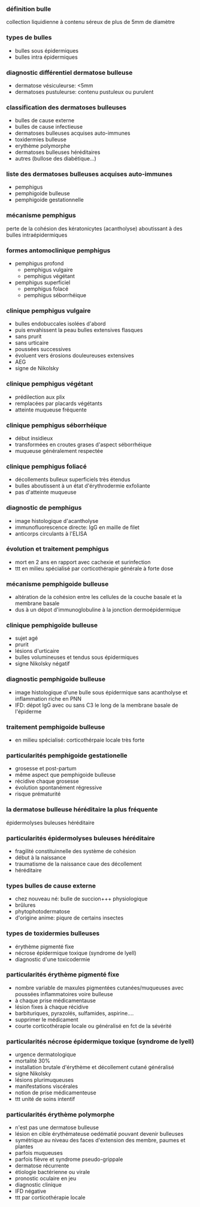 ### définition bulle
collection liquidienne à contenu séreux de plus de 5mm de diamètre

### types de bulles
- bulles sous épidermiques
- bulles intra épidermiques

### diagnostic différentiel dermatose bulleuse
- dermatose vésiculeurse: <5mm
- dermatoses pustuleurse: contenu pustuleux ou purulent

### classification des dermatoses bulleuses
- bulles de cause externe
- bulles de cause infectieuse
- dermatoses bulleuses acquises auto-immunes
- toxidermies bulleuse
- erythème polymorphe
- dermatoses bulleuses héréditaires
- autres (bullose des diabétique...)

### liste des dermatoses bulleuses acquises auto-immunes
- pemphigus
- pemphigoide bulleuse
- pemphigoide gestationnelle

### mécanisme pemphigus
perte de la cohésion des kératonicytes (acantholyse) aboutissant à des bulles intraépidermiques

### formes antomoclinique pemphigus
- pemphigus profond
    - pemphigus vulgaire
    - pemphigus végétant
- pemphigus superficiel
    - pemphigus folacé
    - pemphigus séborrhéique

### clinique pemphigus vulgaire
- bulles endobuccales isolées d'abord
- puis envahissent la peau bulles extensives flasques
- sans prurit
- sans urticaire
- poussées successives
- évoluent vers érosions douleureuses extensives
- AEG
- signe de Nikolsky

### clinique pemphigus végétant
- prédilection aux plix
- remplacées par placards végétants
- atteinte muqueuse fréquente

### clinique pemphigus séborrhéique
- début insidieux
- transformées en croutes grases d'aspect séborrhéique
- muqueuse généralement respectée

### clinique pemphigus foliacé
- décollements bulleux superficiels très étendus
- bulles aboutissent à un état d'érythrodermie exfoliante
- pas d'atteinte muqueuse

### diagnostic de pemphigus
- image histologique d'acantholyse
- immunofluorescence directe: IgG en maille de filet
- anticorps circulants à l'ELISA

### évolution et traitement pemphigus
- mort en 2 ans en rapport avec cachexie et surinfection
- ttt en milieu spécialisé par corticothérapie générale à forte dose

### mécanisme pemphigoide bulleuse
- altération de la cohésion entre les cellules de la couche basale et la membrane basale
- dus à un dépot d'immunoglobuline à la jonction dermoépidermique

### clinique pemphigoïde bulleuse
- sujet agé
- prurit
- lésions d'urticaire
- bulles volumineuses et tendus sous épidermiques
- signe Nikolsky négatif

### diagnostic pemphigoide bulleuse
- image histologique d'une bulle sous épidermique sans acantholyse et inflammation riche en PNN
- IFD: dépot IgG avec ou sans C3 le long de la membrane basale de l'épiderme

### traitement pemphigoide bulleuse
- en milieu spécialisé: corticothérpaie locale très forte

### particularités pemphigoide gestationelle
- grosesse et post-partum
- même aspect que pemphigoide bulleuse
- récidive chaque grosesse
- évolution spontanément régressive
- risque prématurité

### la dermatose bulleuse héréditaire la plus fréquente
épidermolyses buleuses héréditaire

### particularités épidermolyses buleuses héréditaire
- fragilité constituinnelle des système de cohésion
- début à la naissance
- traumatisme de la naissance caue des décollement
- héréditaire

### types bulles de cause externe
- chez nouveau né: bulle de succion+++ physiologique
- brûlures
- phytophotodermatose
- d'origine anime: piqure de certains insectes

### types de toxidermies bulleuses
- érythème pigmenté fixe
- nécrose épidermique toxique (syndrome de lyell)
- diagnostic d'une toxicodermie

### particularités érythème pigmenté fixe
- nombre variable de maxules pigmentées cutanées/muqueuses avec poussées inflammatoires voire bulleuse
- à chaque prise médicamentause
- lésion fixes à chaque récidive
- barbituriques, pyrazolés, sulfamides, aspirine....
- supprimer le médicament
- courte corticothérapie locale ou généralisé en fct de la sévérité

### particularités nécrose épidermique toxique (syndrome de lyell)
- urgence dermatologique
- mortalité 30%
- installation brutale d'érythème et décollement cutané généralisé
- signe Nikolsky
- lésions plurimuqueuses
- manifestations viscérales
- notion de prise médicamenteuse
- ttt unité de soins intentif

### particularités érythème polymorphe
- n'est pas une dermatose bulleuse
- lésion en cible érythémateuse oedématié pouvant devenir bulleuses
- symétrique au niveau des faces d'extension des membre, paumes et plantes
- parfois muqueuses
- parfois fièvre et syndrome pseudo-grippale
- dermatose récurrente
- étiologie bactérienne ou virale
- pronostic oculaire en jeu
- diagnostic clinique
- IFD négative
- ttt par corticothérapie locale
